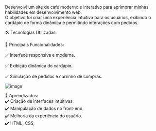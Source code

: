 Desenvolvi um site de café moderno e interativo para aprimorar minhas habilidades em desenvolvimento web.
<br>
O objetivo foi criar uma experiência intuitiva para os usuários, exibindo o cardápio de forma dinâmica e permitindo interações com pedidos.

🛠️ Tecnologias Utilizadas:                                                     
<br>
🔹 Principais Funcionalidades:                                                 
<br>
✅ Interface responsiva e moderna.                                             
<br>
✅ Exibição dinâmica do cardápio.                                             
<br>
✅ Simulação de pedidos e carrinho de compras.                                



![image](https://github.com/user-attachments/assets/1521644a-fbf2-4278-8e0e-a43335cc7cdc)


🎯 Aprendizados:
<br>
✔️ Criação de interfaces intuitivas.
<br>
✔️ Manipulação de dados no front-end.
<br>
✔️ Melhoria da experiência do usuário.
<br>
✔️ HTML, CSS,

